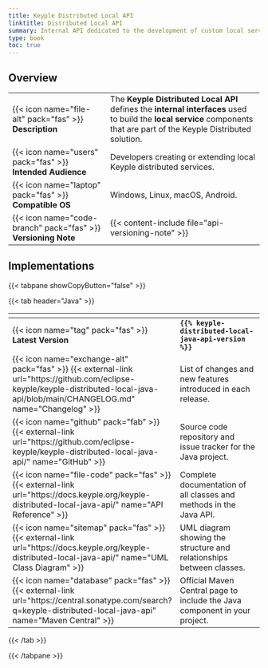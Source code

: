 ```yaml
---
title: Keyple Distributed Local API
linktitle: Distributed Local API
summary: Internal API dedicated to the development of custom local services components of the Keyple distributed solution.
type: book
toc: true
---
```

<style>
table th:nth-child(1) {
  width: 13rem;
}
</style>

## Overview

|                                                                |                                                                                                                                                                           |
|----------------------------------------------------------------|---------------------------------------------------------------------------------------------------------------------------------------------------------------------------|
| {{< icon name="file-alt" pack="fas" >}} **Description**        | The **Keyple Distributed Local API** defines the **internal interfaces** used to build the **local service** components that are part of the Keyple Distributed solution. |
| {{< icon name="users" pack="fas" >}} **Intended Audience**     | Developers creating or extending local Keyple distributed services.                                                                                                       |
| {{< icon name="laptop" pack="fas" >}} **Compatible OS**        | Windows, Linux, macOS, Android.                                                                                                                                           |
| {{< icon name="code-branch" pack="fas" >}} **Versioning Note** | {{< content-include file="api-versioning-note" >}}                                                                                                                        |

## Implementations

{{< tabpane showCopyButton="false" >}}

{{< tab header="Java" >}}

<table>
<thead><tr><th></th><th></th></tr></thead>
<tbody>
  <tr>
    <td>{{< icon name="tag" pack="fas" >}} <strong>Latest Version</strong></td>
    <td><strong><code>{{% keyple-distributed-local-java-api-version %}}</code></strong></td>
  </tr>
  <tr>
    <td>{{< icon name="exchange-alt" pack="fas" >}} {{< external-link url="https://github.com/eclipse-keyple/keyple-distributed-local-java-api/blob/main/CHANGELOG.md" name="Changelog" >}}</td>
    <td>List of changes and new features introduced in each release.</td>
  </tr>
  <tr>
    <td>{{< icon name="github" pack="fab" >}} {{< external-link url="https://github.com/eclipse-keyple/keyple-distributed-local-java-api/" name="GitHub" >}}</td>
    <td>Source code repository and issue tracker for the Java project.</td>
  </tr>
  <tr>
    <td>{{< icon name="file-code" pack="fas" >}} {{< external-link url="https://docs.keyple.org/keyple-distributed-local-java-api/" name="API Reference" >}}</td>
    <td>Complete documentation of all classes and methods in the Java API.</td>
  </tr>
  <tr>
    <td>{{< icon name="sitemap" pack="fas" >}} {{< external-link url="https://docs.keyple.org/keyple-distributed-local-java-api/" name="UML Class Diagram" >}}</td>
    <td>UML diagram showing the structure and relationships between classes.</td>
  </tr>
  <tr>
    <td>{{< icon name="database" pack="fas" >}} {{< external-link url="https://central.sonatype.com/search?q=keyple-distributed-local-java-api" name="Maven Central" >}}</td>
    <td>Official Maven Central page to include the Java component in your project.</td>
  </tr>
</tbody>
</table>

{{< /tab >}}

{{< /tabpane >}}